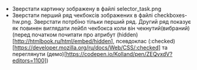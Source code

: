 - Зверстати картинку зображену в файлі selector_task.png
- Зверстати перший ряд чекбоксів зображених в файлі checkboxes-hw.png. Зверстати потрбіно тільки перший ряд. Другий ряд показує як повинен виглядати лейбл чекбокса коли він чекнутий(вибраний) (перед початком почитати про атрибут (hidden)[http://htmlbook.ru/html/embed/hidden], псевдоклас (:checked)[https://developer.mozilla.org/ru/docs/Web/CSS/:checked] та переглянути (демо)[https://codepen.io/Kolland/pen/ZEQvxdV?editors=1100])


